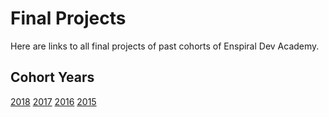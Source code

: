 # Final Projects

Here are links to all final projects of past cohorts of Enspiral Dev Academy. 


## Cohort Years

[2018]()
[2017]()
[2016]()
[2015]()
